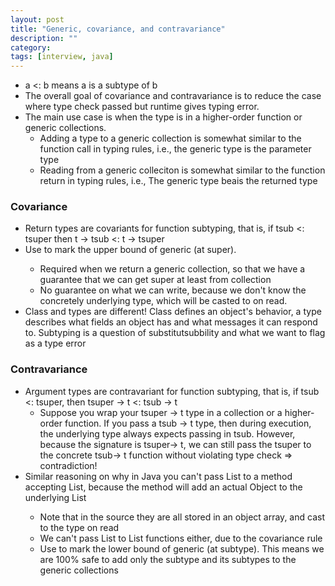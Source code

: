 ```yaml
---
layout: post
title: "Generic, covariance, and contravariance" 
description: ""
category: 
tags: [interview, java]
---
```


* a <: b means a is a subtype of b
* The overall goal of covariance and contravariance is to reduce the case where type check passed but runtime gives typing error. 
* The main use case is when the type is in a higher-order function or generic collections. 
  * Adding a type to a generic collection is somewhat similar to the function call in typing rules, i.e., the generic type is the parameter type 
  * Reading from a generic colleciton is somewhat similar to the function return in typing rules, i.e., The generic type beais the returned type

### Covariance

* Return types are covariants for function subtyping, that is,  if tsub <: tsuper then t -> tsub <: t -> tsuper 
* Use <T extends super> to mark the upper bound of generic (at super). 
  * Required when we return a generic collection, so that we have a guarantee that we can get super at least from collection
  * No guarantee on what we can write, because we don't know the concretely underlying type, which will be casted to on read.
* Class and types are different! Class defines an object's behavior, a type describes what fields an object has and what messages it can respond to. Subtyping is a question of substitutsubbility and what we want to flag as a type error

### Contravariance

* Argument types are contravariant for function subtyping, that is, if tsub <: tsuper, then tsuper -> t <: tsub -> t
  * Suppose you wrap your tsuper -> t type in a collection or a higher-order function. If you pass a tsub -> t type, then during execution, the underlying type always expects passing in tsub. However, because the signature is tsuper-> t, we can still pass the tsuper to the concrete tsub-> t function without violating type check => contradiction!
* Similar reasoning on why in Java you can't pass List<String> to a method accepting List<Object>, because the method will add an actual Object to the underlying List<String>
  * Note that in the source they are all stored in an object array, and cast to the type on read
  * We can't pass List<Object> to List<String> functions either, due to the covariance rule
* Use <T super subtype> to mark the lower bound of generic (at subtype). This means we are 100% safe to add only the subtype and its subtypes to the generic collections    

